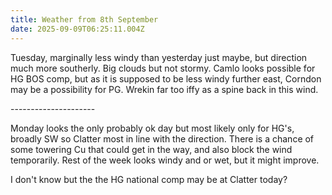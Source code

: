 ```yaml
---
title: Weather from 8th September
date: 2025-09-09T06:25:11.004Z
---
```

Tuesday,  marginally less windy than yesterday just maybe, but direction much more southerly.  Big clouds but not stormy.  Camlo looks possible for HG BOS comp, but as it is supposed to be less windy further east, Corndon may be a possibility for PG.  Wrekin far too iffy as a spine back in this wind.

\---------------------

Monday looks the only probably ok day but most likely only for HG's, broadly SW so Clatter most in line with the direction.  There is a chance of some towering Cu that could get in the way, and also block the wind temporarily.  Rest of the week looks windy and or wet, but it might improve.

I don't know but the the HG national comp may be at Clatter today?